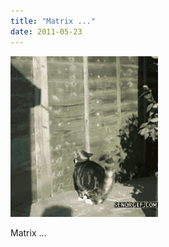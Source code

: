 ```yaml
---
title: "Matrix ..."
date: 2011-05-23
---
```


![2011-05-23-3xpjam6o.gif](/images/2011-05-23-3xpjam6o.gif)

Matrix ...
